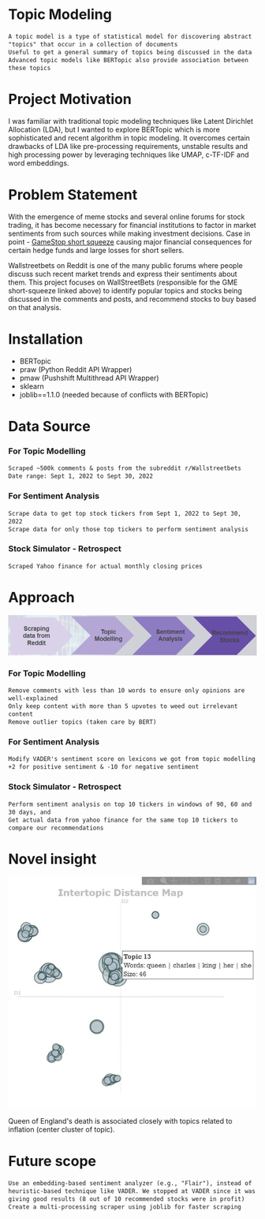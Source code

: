 # Topic Modeling

	A topic model is a type of statistical model for discovering abstract "topics" that occur in a collection of documents
	Useful to get a general summary of topics being discussed in the data
	Advanced topic models like BERTopic also provide association between these topics

# Project Motivation

I was familiar with traditional topic modeling techniques like Latent Dirichlet Allocation (LDA), but I wanted to explore BERTopic which is more sophisticated and recent algorithm in topic modeling. It overcomes certain drawbacks of LDA like pre-processing requirements, unstable results and high processing power by leveraging techniques like UMAP, c-TF-IDF and word embeddings.

# Problem Statement

With the emergence of meme stocks and several online forums for stock trading, it has become necessary for financial institutions to factor in market sentiments from such sources while making investment decisions. Case in point - [GameStop short squeeze](https://en.wikipedia.org/wiki/GameStop_short_squeeze) causing major financial consequences for certain hedge funds and large losses for short sellers.

Wallstreetbets on Reddit is one of the many public forums where people discuss such recent market trends and express their sentiments about them.
This project focuses on WallStreetBets (responsible for the GME short-squeeze linked above) to identify popular topics and stocks being discussed in the comments and posts, and recommend stocks to buy based on that analysis.

# Installation

* BERTopic
* praw (Python Reddit API Wrapper)
* pmaw (Pushshift Multithread API Wrapper)
* sklearn
* joblib==1.1.0 (needed because of conflicts with BERTopic)

# Data Source

### For Topic Modelling
	Scraped ~500k comments & posts from the subreddit r/Wallstreetbets
	Date range: Sept 1, 2022 to Sept 30, 2022
### For Sentiment Analysis
	Scrape data to get top stock tickers from Sept 1, 2022 to Sept 30, 2022
	Scrape data for only those top tickers to perform sentiment analysis
### Stock Simulator - Retrospect
	Scraped Yahoo finance for actual monthly closing prices 

# Approach

![image](images/roadmap.png)

### For Topic Modelling
	Remove comments with less than 10 words to ensure only opinions are well-explained
	Only keep content with more than 5 upvotes to weed out irrelevant content
	Remove outlier topics (taken care by BERT)
### For Sentiment Analysis
	Modify VADER's sentiment score on lexicons we got from topic modelling
	+2 for positive sentiment & -10 for negative sentiment
### Stock Simulator - Retrospect
	Perform sentiment analysis on top 10 tickers in windows of 90, 60 and 30 days, and 
	Get actual data from yahoo finance for the same top 10 tickers to compare our recommendations

# Novel insight

![image](images/intertopic_distance_map.jpg)

Queen of England's death is associated closely with topics related to inflation (center cluster of topic).

# Future scope

	Use an embedding-based sentiment analyzer (e.g., "Flair"), instead of heuristic-based technique like VADER. We stopped at VADER since it was giving good results (8 out of 10 recommended stocks were in profit)
	Create a multi-processing scraper using joblib for faster scraping
